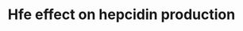 ---
annotations:
- type: Pathway Ontology
  value: regulatory pathway
- type: Pathway Ontology
  value: iron homeostasis pathway
- type: Pathway Ontology
  value: iron homeostasis pathway
- type: Pathway Ontology
  value: regulatory pathway
authors:
- Khanspers
- AlexanderPico
description: new pathway, converted from mouse WP3673
last-edited: 2018-02-20
organisms:
- Homo sapiens
redirect_from:
- /index.php/Pathway:WP3924
- /instance/WP3924
schema-jsonld:
- '@context': https://schema.org/
  '@id': https://wikipathways.github.io/pathways/WP3924.html
  '@type': Dataset
  creator:
    '@type': Organization
    name: WikiPathways
  description: new pathway, converted from mouse WP3673
  keywords:
  - TMPRSS6
  - HFE
  - ID1
  - SMAD7
  - HAMP
  - BMP6
  - HFE2
  license: CC0
  name: Hfe effect on hepcidin production
seo: CreativeWork
title: Hfe effect on hepcidin production
wpid: WP3924
---